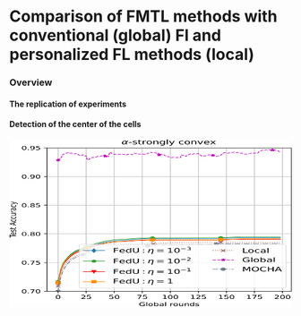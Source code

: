 # Comparison of FMTL methods with conventional (global) Fl and personalized FL methods (local)


### Overview



#### The replication of experiments



#### Detection of the center of the cells
<img src="pics/HUMAN_ACTIVITY_eta_test_convex-1.png" alt="drawing" width="700" height ="300"/>
